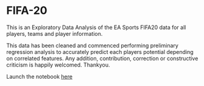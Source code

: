 # FIFA-20


This is an Exploratory Data Analysis of the EA Sports FIFA20 data for all players, teams and player information.

This data has been cleaned and commenced performing preliminary regression analysis to accurately predict each players potential depending on correlated features. Any addition, contribution, correction or constructive criticism is happily welcomed. Thankyou.

Launch the notebook  [here](https://mybinder.org/v2/gh/ahmed14-cell/FIFA-20.git/master)